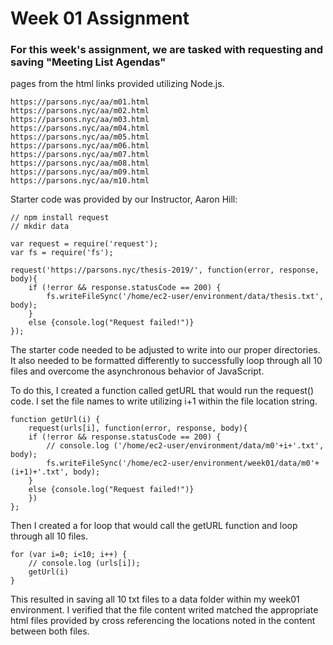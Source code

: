 # Week 01 Assignment

### For this week's assignment, we are tasked with requesting and saving "Meeting List Agendas"
pages from the html links provided utilizing Node.js.

```
https://parsons.nyc/aa/m01.html  
https://parsons.nyc/aa/m02.html  
https://parsons.nyc/aa/m03.html  
https://parsons.nyc/aa/m04.html  
https://parsons.nyc/aa/m05.html  
https://parsons.nyc/aa/m06.html  
https://parsons.nyc/aa/m07.html  
https://parsons.nyc/aa/m08.html  
https://parsons.nyc/aa/m09.html  
https://parsons.nyc/aa/m10.html 
```

Starter code was provided by our Instructor, Aaron Hill:

```
// npm install request
// mkdir data

var request = require('request');
var fs = require('fs');

request('https://parsons.nyc/thesis-2019/', function(error, response, body){
    if (!error && response.statusCode == 200) {
        fs.writeFileSync('/home/ec2-user/environment/data/thesis.txt', body);
    }
    else {console.log("Request failed!")}
});
```

The starter code needed to be adjusted to write into our proper directories. 
It also needed to be formatted differently to successfully loop through all 10 
files and overcome the asynchronous behavior of JavaScript.


To do this, I created a function called getURL that would run the request() code.
I set the file names to write utilizing i+1 within the file location string.

```
function getUrl(i) {
    request(urls[i], function(error, response, body){
    if (!error && response.statusCode == 200) {
        // console.log ('/home/ec2-user/environment/data/m0'+i+'.txt', body);
        fs.writeFileSync('/home/ec2-user/environment/week01/data/m0'+(i+1)+'.txt', body);
    }
    else {console.log("Request failed!")}
    })
};
```

Then I created a for loop that would call the getURL function and loop through all 10 files.

```
for (var i=0; i<10; i++) {
    // console.log (urls[i]);
    getUrl(i)
}
```

This resulted in saving all 10 txt files to a data folder within my week01 environment.
I verified that the file content writed matched the appropriate html files provided by 
cross referencing the locations noted in the content between both files.
